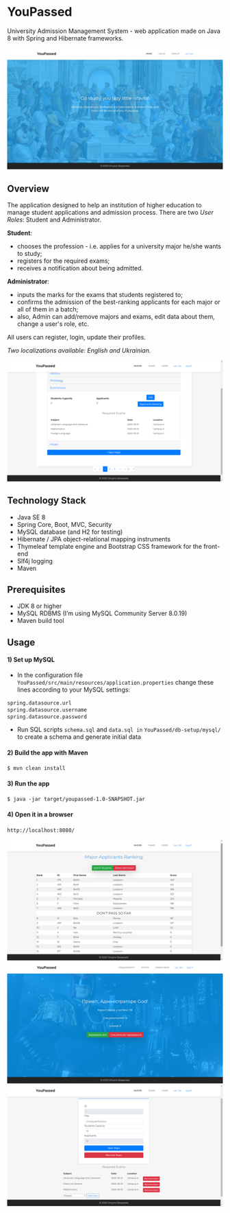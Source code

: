 # YouPassed

University Admission Management System  - web application made on Java 8 with Spring and Hibernate frameworks.

![](views-demo/index.png)

## Overview

The application designed to help an institution of higher education to manage student applications and admission process. There are two *User Roles*: Student and Administrator.

**Student**: 
- chooses the profession - i.e. applies for a university major he/she wants to study;
- registers for the required exams; 
- receives a notification about being admitted.

**Administrator**: 
- inputs the marks for the exams that students registered to;
- confirms the admission of the best-ranking applicants for each major or all of them in a batch;
- also, Admin can add/remove majors and exams, edit data about them, change a user's role, etc.

All users can register, login, update their profiles.

*Two localizations available: English and Ukrainian.*

![](views-demo/majors.png)

## Technology Stack
- Java SE 8
- Spring Core, Boot, MVC, Security
- MySQL database (and H2 for testing)
- Hibernate / JPA object-relational mapping instruments
- Thymeleaf template engine and Bootstrap CSS framework for the front-end
- Slf4j logging
- Maven

## Prerequisites
-	JDK 8 or higher
-	MySQL RDBMS (I’m using MySQL Community Server 8.0.19)
-	Maven build tool

## Usage

#### 1) Set up MySQL
-	In the configuration file 
`YouPassed/src/main/resources/application.properties`
change these lines according to your MySQL settings:
```
spring.datasource.url 
spring.datasource.username 
spring.datasource.password
```
-	Run SQL scripts `schema.sql` and `data.sql in` `YouPassed/db-setup/mysql/` to create a schema and generate initial data 

#### 2) Build the app with Maven
`$ mvn clean install`

#### 3) Run the app
`$ java -jar target/youpassed-1.0-SNAPSHOT.jar`

#### 4) Open it in a browser
`http://localhost:8080/`

![](views-demo/ranking.png)
![](views-demo/admin-home.png)
![](views-demo/edit-major.png)

